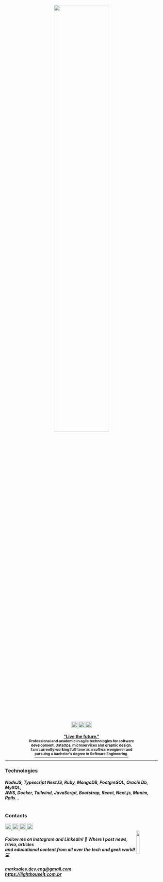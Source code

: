 <div align="center"><img width="60%" src="https://user-images.githubusercontent.com/95272518/178313595-89e888ea-7e03-464f-85c6-11e743b630a5.svg"></div>
<br>
<div align="center"><sub>
   <a href="https://drive.google.com/u/0/uc?id=1uHnmY5VJI2K71h53dBZPvW020ngPj1bO&export=download">
      <img height="20px" src="https://img.shields.io/badge/Download CV-%236633cc?&color=003140&style=flat">
   </a>
   <img height="20px" src="https://hits.seeyoufarm.com/api/count/incr/badge.svg?url=https%3A%2F%2Fgithub.com%2Fmarkleysales&count_bg=%23003140&title_bg=%23003140&icon=myspace.svg&icon_color=%23FFFFFF&title=Profile+Views&edge_flat=false">
   <a href="https://gitlab.com/marksales">
      <img height="20px" src="https://img.shields.io/badge/GitLab-%236633?style=flat&logo=GitLab&color=003140">
   </a>
</sub></div>
<br>
<div align="center">
<a href="https://github.com/markleysales"><b>"Live the future."
   <br>
   <sub>Professional and academic in agile technologies for software</sub>
   <br>
   <sup>development, DataOps, microservices and graphic design.</sup>
   <br>
   <sub>I am currently working full-time as a software engineer and</sub>
   <br>
   <sup>pursuing a bachelor's degree in Software Engineering.</sup></b></a>
</div>
<!-- 76 -->

<hr>

<div>
  <h3>Technologies</H3>
  <h5>
    NodeJS, Typescript NestJS, <i>Ruby</i>, MongoDB, PostgreSQL, Oracle Db, MySQL,<br>
    AWS, Docker, Tailwind, <i>JavaScript</i>, Bootstrap, React, Next.js, Manim, Rails...<br><br>
  </h5>
</div>


<h3>Contacts</h3>
<div id="social-medias">
   <a href="https://www.instagram.com/mark_sales.it">
      <img height="20px" src="https://img.shields.io/badge/Instagram-%bebebecc?style=flat&logo=Instagram&logoColor=white&color=003140">
   </a>
   <a href="https://www.linkedin.com/in/markley-sales">
      <img height="20px" src="https://img.shields.io/badge/LinkedIn-%236633?style=flat&logo=LinkedIn&logoColor=white&color=003140">
   </a>
   <a href="https://www.behance.net/markleysales">
      <img height="20px" src="https://img.shields.io/badge/Behance-%bebebecc?style=flat&logo=Behance&logoColor=white&color=003140">
   </>
   <a href="https://api.whatsapp.com/send?phone=5591983367707&text=Hello%20Markley!%20I%20visited%20your%20profile%20on%20GitHub%20and%20would%20like%20to%20talk%20about%20it.">
      <img height="20px" src="https://img.shields.io/badge/Whatsapp-%236633cc?&logo=Whatsapp&logoColor=white&color=003140&style=flat">
   </a>
</div>
<sup><img align="right" width="14%" src="https://user-images.githubusercontent.com/95272518/170850823-0fbcd2a2-d39f-450e-8659-06cbb93b211f.svg"></sup>
<div>
   <h5>
      Follow me on Instagram and LinkedIn! 🔔 Where I post news, trivia, articles<br>
      and educational content from all over the tech and geek world! 💻
   </h5>
</div>
<div>
   <h5><a href="mailto:marksales.dev.eng@gmail.com">
      marksales.dev.eng@gmail.com
   <br>
   <a href="https://lighthouseit.com.br/">
      https://lighthouseit.com.br
   </a></h5>
</div>

